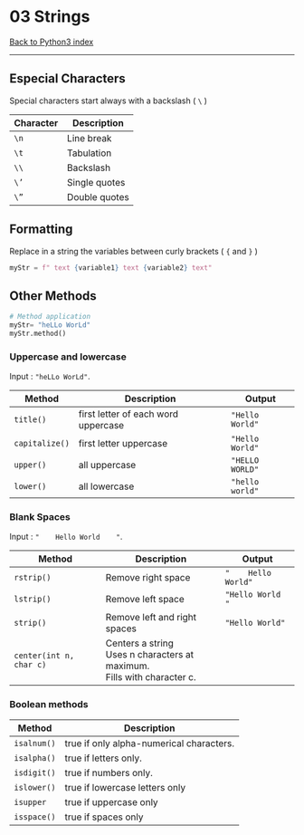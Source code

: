 # 03 Strings

[Back to Python3 index](../index.md)

---

## Especial Characters

Special characters start always with a backslash ( `\` )

| Character | Description    |
|-----------|----------------|
| `\n`      | Line break     |
| `\t`      | Tabulation     |
| `\\`      | Backslash      |
| `\’`      | Single quotes  |
| `\”`      | Double quotes  |

## Formatting

Replace in a string the variables between curly brackets ( `{` and `}` )

```python
myStr = f" text {variable1} text {variable2} text"
```

## Other Methods

```python
# Method application
myStr= "heLLo WorLd"
myStr.method()
```

### Uppercase and lowercase

Input :  `"heLLo WorLd"`.

| Method | Description | Output |
| ---- | ---- | ---- |
| ``title()`` | first letter of each word uppercase | ``"Hello World"`` |
| ``capitalize()`` | first letter uppercase | ``"Hello World"`` |
| ``upper()`` | all uppercase | ``"HELLO WORLD"`` |
| ``lower()`` | all lowercase | ``"hello world"`` |

### Blank Spaces

Input :  `"    Hello World    "`.

| Method | Description | Output |
| ---- | ---- | ---- |
| `rstrip()` | Remove right space | `"    Hello World"` |
| `lstrip()` | Remove left  space | `"Hello World    "` |
| `strip()` | Remove left and right spaces | `"Hello World"` |
| `center(int n, char c)` | Centers a string<br>Uses n characters at maximum.<br>Fills with character c.<br> |  |

### Boolean methods

| Method | Description |
| ---- | ---- |
| `isalnum()` | true if only alpha-numerical characters. |
| `isalpha()` | true if  letters only. |
| `isdigit()` | true if numbers only. |
| `islower()` | true if lowercase letters only |
| `isupper` | true if uppercase only |
| `isspace()` | true if spaces only |

###